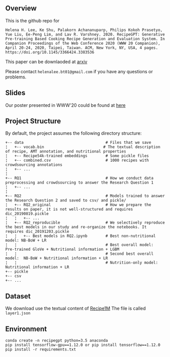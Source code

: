 ## Overview
This is the github repo for 

```Helena H. Lee, Ke Shu, Palakorn Achananuparp, Philips Kokoh Prasetyo, Yue Liu, Ee-Peng Lim, and Lav R. Varshney. 2020. RecipeGPT: Generative Pre-training Based Cooking Recipe Generation and Evaluation System. In Companion Proceedings of the Web Conference 2020 (WWW 20 Companion), April 20-24, 2020, Taipei, Taiwan. ACM, New York, NY, USA, 4 pages. https://doi.org/10.1145/3366424.3383536 ```

This paper can be downlaoded at [arxiv](https://arxiv.org/pdf/1909.07881.pdf)

Please contact ```helenalee.bt01@gmail.com``` if you have any questions or problems.

## Slides 
Our poster presented in WWW'20 could be found at [here](https://drive.google.com/file/d/1DD5BJRRQZ4qATP_w0TjOfXYKN4EYs2zY/view?usp=sharing)

## Project Structure
By default, the project assumes the following directory structure:

 
    +-- data                                    # Files that we save
    ¦   +-- vocab.bin                          # The textual description of recipe, AMT annotation, and nutritional properties
    ¦   +-- Recipe54k-trained embeddings        # Some pickle files
    ¦   +-- combined.csv                        # 1000 recipes with crowdsourcing annotations
    ¦   +-- ... 
    ¦ 
    +-- RQ1                                     # How we conduct data preprocessing and crowdsourcing to answer the Research Question 1
    ¦   +-- ... 
    ¦ 
    +-- RQ2                                     # Models trained to answer the Research Question 2 and saved to csv/ and pickle/
    ¦   +-- RQ2_original                        # How we prepare the results on paper, it is not well-structured and requires dic_20190819.pickle
    ¦   ¦   +-- ...
    ¦   +-- RQ2_reproducible                    # We selectively reproduce the best models in our study and re-organize the notebooks. It requires dic_20191203.pickle
    ¦   ¦   +-- Best models in RQ2.ipynb        # Best non-nutritional model: NB-BoW + LR
    ¦   ¦                                       # Best overall model:         Pre-trained GloVe + Nutritional information + LGBM
    ¦   ¦                                       # Second best overall model:  NB-BoW + Nutritional information + LR
    ¦   ¦                                       # Nutrition-only model:       Nutritional information + LR
    +-- pickle     
    +-- csv     
    +-- ...

## Dataset
We download use the textual content of [Recipe1M](https://arxiv.org/pdf/1909.07881.pdf)
The file is called ```layer1.json```


## Environment
```
conda create -n recipegpt python=3.5 anaconda
pip install tensorflow-gpu==1.12.0 or pip install tensorflow==1.12.0
pip install -r requirements.txt
```
## 
